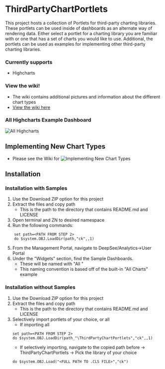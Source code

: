 # ThirdPartyChartPortlets

This project hosts a collection of Portlets for third-party charting libraries. These portlets can be used inside of dashboards as an alternate way of rendering data. Either select a portlet for a charting library you are familiar with or one that has a set of charts you would like to use. Additional, the portlets can be used as examples for implementing other third-party charting libraries.

### Currently supports
- Highcharts

### View the wiki!
- The wiki contains additional pictures and information about the different chart types
- [View the wiki here](https://github.com/psteiwer/ThirdPartyChartPortlets/wiki)

### All Highcharts Example Dashboard
![All Highcharts](https://github.com/psteiwer/ThirdPartyChartPortlets/blob/master/Assets/Highcharts/AllHighcharts.PNG)

## Implementing New Chart Types
- Please see the Wiki for ![Implementing New Chart Types](https://github.com/psteiwer/ThirdPartyChartPortlets/wiki#implementing-new-chart-types)

## Installation
### Installation with Samples
1. Use the Download ZIP option for this project
2. Extract the files and copy path
   * This is the path to the directory that contains README.md and LICENSE
3. Open terminal and ZN to desired namespace
4. Run the following commands:
```
	set path=<PATH FROM STEP 2>
	do $system.OBJ.LoadDir(path,"ck",,1)
```
5. From the Management Portal, navigate to DeepSee/Analytics->User Portal
6. Under the "Widgets" section, find the Sample Dashboards.
    * These will be named with "All <third-party name>"
    * This naming convention is based off of the built-in "All Charts" example
  
### Installation without Samples
1. Use the Download ZIP option for this project
2. Extract the files and copy path
   * This is the path to the directory that contains README.md and LICENSE
3. Selectively import portlets of your choice, or all
    * If importing all
    ```
	set path=<PATH FROM STEP 2>	
	do $system.OBJ.LoadDir(path_"\ThirdPartyChartPortlets","ck",,1)
    ```
    * If selectively importing, navigate to the copied path before -> ThirdPartyChartPortlets -> Pick the library of your choice
    ```
	do $system.OBJ.Load("<FULL PATH TO .CLS FILE>","ck")
    ```
